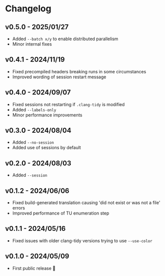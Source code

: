 # Changelog

## v0.5.0 - 2025/01/27

- Added `--batch x/y` to enable distributed parallelism
- Minor internal fixes

## v0.4.1 - 2024/11/19

- Fixed precompiled headers breaking runs in some circumstances
- Improved wording of session restart message

## v0.4.0 - 2024/09/07

- Fixed sessions not restarting if `.clang-tidy` is modified
- Added `--labels-only`
- Minor performance improvements

## v0.3.0 - 2024/08/04

- Added `--no-session`
- Added use of sessions by default

## v0.2.0 - 2024/08/03

- Added `--session`

## v0.1.2 - 2024/06/06

- Fixed build-generated translation causing 'did not exist or was not a file' errors
- Improved performance of TU enumeration step

## v0.1.1 - 2024/05/16

- Fixed issues with older clang-tidy versions trying to use `--use-color`

## v0.1.0 - 2024/05/09

- First public release 🎉&#xFE0F;
